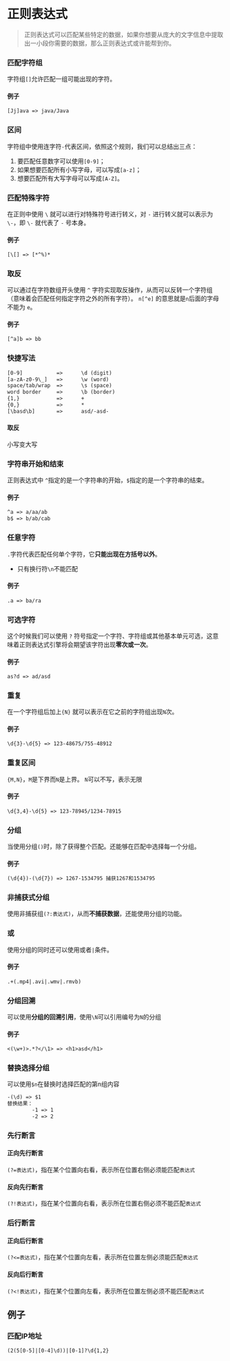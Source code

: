 # 正则表达式
> 正则表达式可以匹配某些特定的数据，如果你想要从庞大的文字信息中提取出一小段你需要的数据，那么正则表达式或许能帮到你。

### 匹配字符组
字符组`[]`允许匹配一组可能出现的字符。
#### 例子
```txt
[Jj]ava => java/Java
```
### 区间
字符组中使用连字符`-`代表区间，依照这个规则，我们可以总结出三点：
1.  要匹配任意数字可以使用`[0-9]`；
2.  如果想要匹配所有小写字母，可以写成`[a-z]`；
3.  想要匹配所有大写字母可以写成`[A-Z]`。
### 匹配特殊字符
在正则中使用 `\` 就可以进行对特殊符号进行转义，对 `-` 进行转义就可以表示为 `\-`，即 `\-` 就代表了 `-` 号本身。
#### 例子
```txt
[\[] => [*^%)*
```
### 取反
可以通过在字符数组开头使用 `^` 字符实现取反操作，从而可以反转一个字符组（意味着会匹配任何指定字符之外的所有字符）。
`n[^e]` 的意思就是`n`后面的字母不能为 `e`。
#### 例子
```txt
[^a]b => bb
```
### 快捷写法
```txt
[0-9] 			=> 		\d (digit)
[a-zA-z0-9\_]	=>		\w (word)
space/tab/wrap	=>		\s (space)
word border		=>		\b (border)
{1,}			=>		+
{0,}			=>		*
[\basd\b]		=> 		asd/-asd-
```
#### 取反
小写变大写
### 字符串开始和结束
正则表达式中 `^`指定的是一个字符串的开始，`$`指定的是一个字符串的结束。
#### 例子
```txt
^a => a/aa/ab
b$ => b/ab/cab
```
### 任意字符
`.`字符代表匹配任何单个字符，它**只能出现在方括号以外**。
- 只有换行符`\n`不能匹配
#### 例子
```txt
.a => ba/ra
```
### 可选字符
这个时候我们可以使用 `?` 符号指定一个字符、字符组或其他基本单元可选，这意味着正则表达式引擎将会期望该字符出现**零次或一次**。
#### 例子
```txt
as?d => ad/asd
```
### 重复
在一个字符组后加上`{N}` 就可以表示在它之前的字符组出现`N`次。
#### 例子
```txt
\d{3}-\d{5} => 123-48675/755-48912
```
### 重复区间
`{M,N}`，`M`是下界而`N`是上界。
`N`可以不写，表示无限
#### 例子
```txt
\d{3,4}-\d{5} => 123-78945/1234-78915
```
### 分组
当使用分组`()`时，除了获得整个匹配。还能够在匹配中选择每一个分组。
#### 例子
```txt
(\d{4})-(\d{7}) => 1267-1534795 捕获1267和1534795
```
### 非捕获式分组
使用非捕获组`(?:表达式)`，从而**不捕获数据**，还能使用分组的功能。
### 或
使用分组的同时还可以使用或者`|`条件。
#### 例子
```txt
.+(.mp4|.avi|.wmv|.rmvb)
```
### 分组回溯
可以使用**分组的回溯引用**，使用`\N`可以引用编号为`N`的分组
#### 例子
```txt
<(\w+)>.*?</\1> => <h1>asd</h1>
```
### **替换选择分组**
可以使用`$n`在替换时选择匹配的第n组内容
```txt
-(\d) => $1
替换结果：
		-1 => 1
		-2 => 2
```
### 先行断言
#### 正向先行断言
`(?=表达式)`，指在某个位置向右看，表示所在位置右侧必须能匹配`表达式`
#### 反向先行断言
`(?!表达式)`，指在某个位置向右看，表示所在位置右侧必须不能匹配`表达式`
### 后行断言
#### 正向后行断言
`(?<=表达式)`，指在某个位置向左看，表示所在位置左侧必须能匹配`表达式`
#### 反向后行断言
`(?<!表达式)`，指在某个位置向左看，表示所在位置左侧必须不能匹配`表达式`
## 例子
### 匹配IP地址
```txt
(2(5[0-5]|[0-4]\d))|[0-1]?\d{1,2}
```